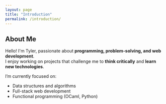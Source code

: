 ```yaml
---
layout: page
title: "Introduction"
permalink: /introduction/
---
```

## About Me

Hello! I'm Tyler, passionate about **programming, problem-solving, and web development**.  
I enjoy working on projects that challenge me to **think critically** and **learn new technologies**.  

I’m currently focused on:
- Data structures and algorithms  
- Full-stack web development  
- Functional programming (OCaml, Python)
